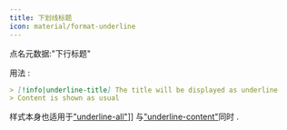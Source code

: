 ```yaml
---
title: 下划线标题
icon: material/format-underline
---
```


点名元数据:"下行标题"

用法 :
```md
> [!info|underline-title] The title will be displayed as underline
> Content is shown as usual
```

样式本身也适用于["underline-all"](../combined-styling/page-22.md)]] 与["underline-content"](../content-styling/page-12.md)同时 .